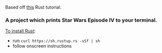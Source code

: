 Based off [this](https://github.com/kamalmarhubi/rust-intro-ngw) Rust tutorial.

### A project which prints Star Wars Episode IV to your terminal.

[To install Rust](https://www.rust-lang.org/en-US/install.html):
- run `curl https://sh.rustup.rs -sSf | sh`
- follow onscreen instructions
